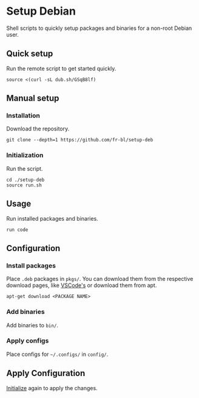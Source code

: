 # Setup Debian

Shell scripts to quickly setup packages and binaries for a non-root Debian user.

## Quick setup

Run the remote script to get started quickly.

```console
source <(curl -sL dub.sh/GSqB8lf)
```

## Manual setup

### Installation

Download the repository.

```console
git clone --depth=1 https://github.com/fr-bl/setup-deb
```

### Initialization

Run the script.

```console
cd ./setup-deb
source run.sh
```

## Usage

Run installed packages and binaries.

```console
run code
```

## Configuration

### Install packages

Place `.deb` packages in `pkgs/`. You can download them from the respective download pages, like [VSCode's](https://code.visualstudio.com/Download) or download them from apt.

```console
apt-get download <PACKAGE NAME>
```

### Add binaries

Add binaries to `bin/`.

### Apply configs

Place configs for `~/.configs/` in `config/`.

## Apply Configuration

[Initialize](#initialization) again to apply the changes.
